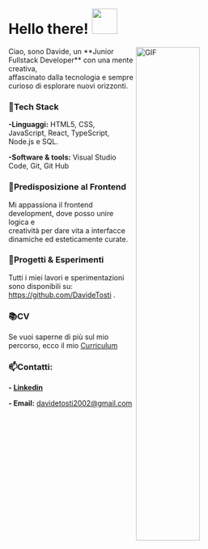 #   Hello there! <img src="https://github.com/user-attachments/assets/4eec8cdb-0278-4255-b388-e4aa4a4a0c12"  width="50px"/>

<img align="right" alt="GIF"  width="50%" src="https://media3.giphy.com/media/v1.Y2lkPTc5MGI3NjExdTIwOHg2MXJ0bnZxM2RtNGtraWRkZmY1dXYydW9zem1tdWE5bDhvdyZlcD12MV9pbnRlcm5hbF9naWZfYnlfaWQmY3Q9Zw/l0He4nkyI5cMhXzvW/giphy.gif" />
<p>Ciao, sono Davide, un **Junior Fullstack Developer** con una mente creativa, <br> affascinato dalla tecnologia e sempre curioso di esplorare nuovi orizzonti.</p>


### 🤖Tech Stack

**-Linguaggi:** HTML5, CSS, JavaScript, React, TypeScript, Node.js e SQL.

**-Software & tools:** Visual Studio Code, Git, Git Hub


### 🎨Predisposizione al Frontend

Mi appassiona il frontend development, dove posso unire logica e <br> creatività per dare vita a interfacce dinamiche ed esteticamente curate.


### 🚀Progetti & Esperimenti

Tutti i miei lavori e sperimentazioni sono disponibili su:  https://github.com/DavideTosti .


### 📚CV

Se vuoi saperne di più sul mio percorso, ecco il mio [Curriculum](https://drive.google.com/file/d/1S__PLvOQkn2dNvGY2Qnj0TgM7WSBO80j/view?usp=drive_link)


### 📫Contatti:  

**- [Linkedin](https://www.linkedin.com/in/davide-tosti-387344328/?trk=public-profile-join-page)** 

**- Email:** davidetosti2002@gmail.com



